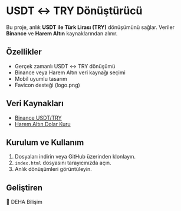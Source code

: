 # USDT ↔ TRY Dönüştürücü

Bu proje, anlık **USDT ile Türk Lirası (TRY)** dönüşümünü sağlar. Veriler **Binance** ve **Harem Altın** kaynaklarından alınır.

## Özellikler

- Gerçek zamanlı USDT ↔ TRY dönüşümü
- Binance veya Harem Altın veri kaynağı seçimi
- Mobil uyumlu tasarım
- Favicon desteği (logo.png)

## Veri Kaynakları

- [Binance USDT/TRY](https://api.binance.com/api/v3/ticker/price?symbol=USDTTRY)
- [Harem Altın Dolar Kuru](https://www.haremaltin.com/api/doviz)

## Kurulum ve Kullanım

1. Dosyaları indirin veya GitHub üzerinden klonlayın.
2. `index.html` dosyasını tarayıcınızda açın.
3. Anlık dönüşümleri görüntüleyin.

## Geliştiren
📍 DEHA Bilişim
